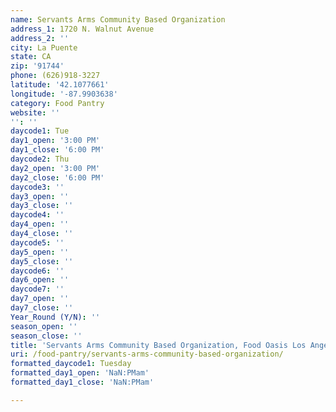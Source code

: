 ```yaml
---
name: Servants Arms Community Based Organization
address_1: 1720 N. Walnut Avenue
address_2: ''
city: La Puente
state: CA
zip: '91744'
phone: (626)918-3227
latitude: '42.1077661'
longitude: '-87.9903638'
category: Food Pantry
website: ''
'': ''
daycode1: Tue
day1_open: '3:00 PM'
day1_close: '6:00 PM'
daycode2: Thu
day2_open: '3:00 PM'
day2_close: '6:00 PM'
daycode3: ''
day3_open: ''
day3_close: ''
daycode4: ''
day4_open: ''
day4_close: ''
daycode5: ''
day5_open: ''
day5_close: ''
daycode6: ''
day6_open: ''
daycode7: ''
day7_open: ''
day7_close: ''
Year_Round (Y/N): ''
season_open: ''
season_close: ''
title: 'Servants Arms Community Based Organization, Food Oasis Los Angeles'
uri: /food-pantry/servants-arms-community-based-organization/
formatted_daycode1: Tuesday
formatted_day1_open: 'NaN:PMam'
formatted_day1_close: 'NaN:PMam'

---
```


